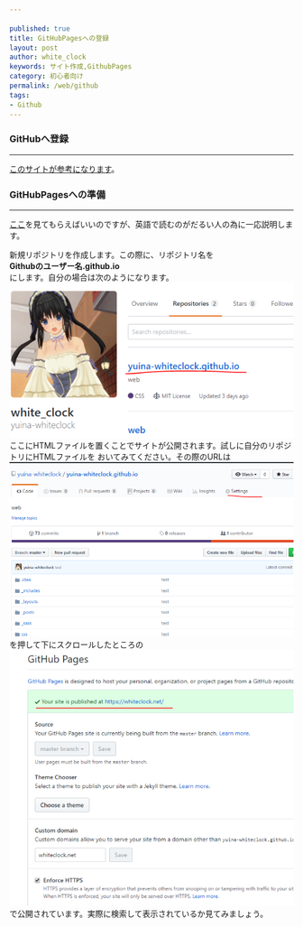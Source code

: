 ```yaml
---

published: true
title: GitHubPagesへの登録
layout: post
author: white_clock
keywords: サイト作成,GithubPages
category: 初心者向け
permalink: /web/github
tags:
- Github
---
```

### GitHubへ登録
***
[このサイトが参考になります](https://qiita.com/kooohei/items/361da3c9dbb6e0c7946b)。

### GitHubPagesへの準備
***
[ここ](https://pages.github.com/)を見てもらえばいいのですが、英語で読むのがだるい人の為に一応説明します。

新規リポジトリを作成します。この際に、リポジトリ名を  
**Githubのユーザー名.github.io**  
にします。自分の場合は次のようになります。
![マイリポジトリ](../images/git1.png)
ここにHTMLファイルを置くことでサイトが公開されます。試しに自分のリポジトリにHTMLファイルを
おいてみてください。その際のURLは
![その１](../images/git2.png)
を押して下にスクロールしたところの
![その2](../images/git3.png)
で公開されています。実際に検索して表示されているか見てみましょう。
